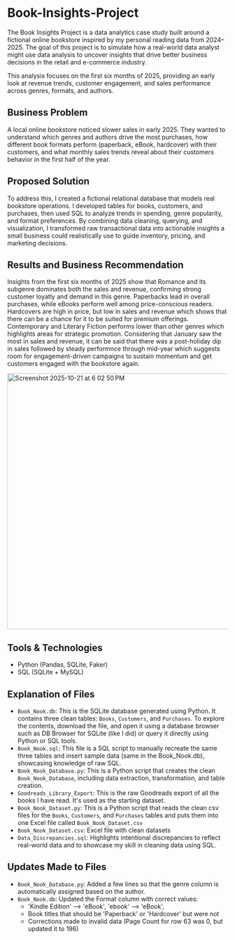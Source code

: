 # Book-Insights-Project

The Book Insights Project is a data analytics case study built around a fictional online bookstore inspired by my personal reading data from 2024–2025. The goal of this project is to simulate how a real-world data analyst might use data analysis to uncover insights that drive better business decisions in the retail and e-commerce industry.

This analysis focuses on the first six months of 2025, providing an early look at revenue trends, customer engagement, and sales performance across genres, formats, and authors. 


## Business Problem

A local online bookstore noticed slower sales in early 2025. They wanted to understand which genres and authors drive the most purchases, how different book formats perform (paperback, eBook, hardcover) with their customers, and what monthly sales trends reveal about their customers behavior in the first half of the year.


## Proposed Solution
To address this, I created a fictional relational database that models real bookstore operations. I developed tables for books, customers, and purchases, then used SQL to analyze trends in spending, genre popularity, and format preferences. By combining data cleaning, querying, and visualization, I transformed raw transactional data into actionable insights a small business could realistically use to guide inventory, pricing, and marketing decisions.

## Results and Business Recommendation
Insights from the first six months of 2025 show that Romance and its subgenre dominates both the sales and revenue, confirming strong customer loyatly and demand in this genre. Paperbacks lead in overall purchases, while eBooks perform well among price-conscious readers. Hardcovers are high in price, but low in sales and revenue which shows that there can be a chance for it to be suited for premium offerings. Contemporary and Literary Fiction performs lower than other genres which highlights areas for strategic promotion. Considering that January saw the most in sales and revenue, it can be said that there was a post-holiday dip in sales followed by steady performnce through mid-year which suggests room for engagement-driven campaigns to sustain momentum and get customers engaged with the bookstore again.

<img width="700" height="584" alt="Screenshot 2025-10-21 at 6 02 50 PM" src="https://github.com/user-attachments/assets/dc722c90-0c01-47e8-b99d-6d646dbd78d4" />



## Tools & Technologies

- Python (Pandas, SQLite, Faker)
- SQL (SQLite + MySQL)

## Explanation of Files 

- `Book_Nook.db`: This is the SQLite database generated using Python. It contains three clean tables: `Books`, `Customers`, and `Purchases`. To explore the contents, download the file, and open it using a database browser such as DB Browser for SQLite (like I did) or query it directly using Python or SQL tools.
- `Book_Nook.sql`: This file is a SQL script to manually recreate the same three tables and insert sample data (same in the Book_Nook.db), showcasing knowledge of raw SQL.
- `Book_Nook_Database.py`: This is a Python script that creates the clean `Book_Nook_Database`, including data extraction, transformation, and table creation.
- `Goodreads_Library_Export`: This is the raw Goodreads export of all the books I have read. It's used as the starting dataset.
- `Book_Nook_Dataset.py`: This is a Python script that reads the clean csv files for the `Books`, `Customers`, and `Purchases` tables and puts them into one Excel file called `Book_Nook_Dataset.csv`
- `Book_Nook_Dataset.csv`: Excel file with clean datasets
- `Data_Discrepancies.sql`: Highlights intentional discrepancies to reflect real-world data and to showcase my skill in cleaning data using SQL.

## Updates Made to Files
- `Book_Nook_Database.py`: Added a few lines so that the genre column is automatically assigned based on the author.
- `Book_Nook.db`: Updated the Format column with correct values:
    - 'Kindle Edition' --> 'eBook', 'ebook' --> 'eBook',
    - Book titles that should be 'Paperback' or 'Hardcover' but were not
    - Corrections made to invalid data (Page Count for row 63 was 0, but updated it to 196)
